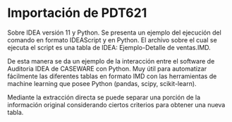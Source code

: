 # Importación de PDT621
Sobre IDEA versión 11 y Python.
Se presenta un ejemplo del ejecución del comando en formato IDEAScript y en Python.
El archivo sobre el cual se ejecuta el script es una tabla de IDEA: Ejemplo-Detalle de ventas.IMD.

De esta manera se da un ejemplo de la interacción entre el software de Auditoria IDEA de CASEWARE con Python. 
Muy útil para automatizar fácilmente las diferentes tablas en formato IMD con las herramientas de machine learning que posee Python  (pandas, scipy, scikit-learn). 

Mediante la extracción directa se puede separar una porción de la información original considerando ciertos criterios para obtener una nueva tabla.


